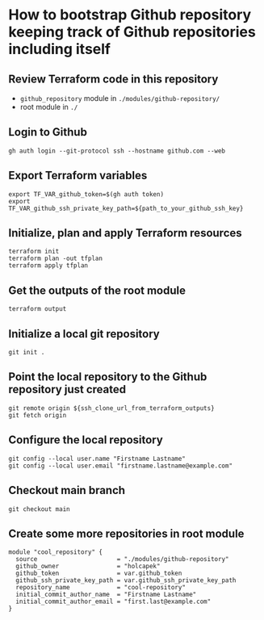 # How to bootstrap Github repository keeping track of Github repositories including itself

## Review Terraform code in this repository

- `github_repository` module in `./modules/github-repository/`
- root module in `./`

## Login to Github

```
gh auth login --git-protocol ssh --hostname github.com --web
```

## Export Terraform variables

```
export TF_VAR_github_token=$(gh auth token)
export TF_VAR_github_ssh_private_key_path=${path_to_your_github_ssh_key}
```

## Initialize, plan and apply Terraform resources

```
terraform init
terraform plan -out tfplan
terraform apply tfplan
```

## Get the outputs of the root module

```
terraform output

```

## Initialize a local git repository

```
git init .
```

## Point the local repository to the Github repository just created

```
git remote origin ${ssh_clone_url_from_terraform_outputs}
git fetch origin
```

## Configure the local repository

```
git config --local user.name "Firstname Lastname"
git config --local user.email "firstname.lastname@example.com"
```

## Checkout main branch

```
git checkout main
```

## Create some more repositories in root module

```
module "cool_repository" {
  source                      = "./modules/github-repository"
  github_owner                = "holcapek"
  github_token                = var.github_token
  github_ssh_private_key_path = var.github_ssh_private_key_path
  repository_name             = "cool-repository"
  initial_commit_author_name  = "Firstname Lastname"
  initial_commit_author_email = "first.last@example.com"
}
```

